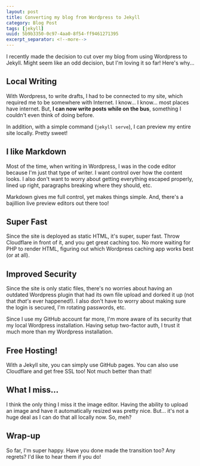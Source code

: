 ```yaml
---
layout: post
title: Converting my blog from Wordpress to Jekyll 
category: Blog Post
tags: [jekyll]
uuid: 5b9b3350-0c97-4aa0-8f54-ff9461271395
excerpt_separator: <!--more-->
---
```



I recently made the decision to cut over my blog from using Wordpress to Jekyll.  Might seem like an odd decision, but I'm loving it so far!  Here's why...

<!--more-->

## Local Writing

With Wordpress, to write drafts, I had to be connected to my site, which required me to be somewhere with Internet.  I know... I know... most places have internet.  But, **I can now write posts while on the bus**, something I couldn't even think of doing before.

In addition, with a simple command (<code>jekyll serve</code>), I can preview my entire site locally.  Pretty sweet!


## I like Markdown

Most of the time, when writing in Wordpress, I was in the code editor because I'm just that type of writer.  I want control over how the content looks.  I also don't want to worry about getting everything escaped properly, lined up right, paragraphs breaking where they should, etc.

Markdown gives me full control, yet makes things simple.  And, there's a bajillion live preview editors out there too!


## Super Fast

Since the site is deployed as static HTML, it's super, super fast.  Throw Cloudflare in front of it, and you get great caching too.  No more waiting for PHP to render HTML, figuring out which Wordpress caching app works best (or at all).


## Improved Security

Since the site is only static files, there's no worries about having an outdated Wordpress plugin that had its own file upload and dorked it up (not that _that's_ ever happened!).  I also don't have to worry about making sure the login is secured, I'm rotating passwords, etc.

Since I use my GitHub account far more, I'm more aware of its security that my local Wordpress installation.  Having setup two-factor auth, I trust it much more than my Wordpress installation.


## Free Hosting!

With a Jekyll site, you can simply use GitHub pages.  You can also use Cloudflare and get free SSL too!  Not much better than that!


## What I miss...

I think the only thing I miss it the image editor.  Having the ability to upload an image and have it automatically resized was pretty nice.  But... it's not a huge deal as I can do that all locally now.  So, meh?


## Wrap-up

So far, I'm super happy. Have you done made the transition too?  Any regrets?  I'd like to hear them if you do!
